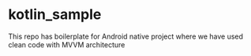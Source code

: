 # kotlin_sample
This repo has boilerplate for Android native project where we have used clean code with MVVM architecture
